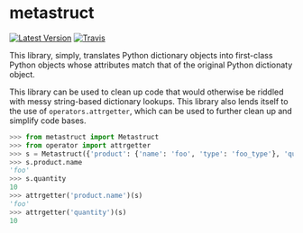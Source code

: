 # metastruct

[![Latest Version](https://pypip.in/version/metastruct/badge.svg?style=flat)](https://pypi.python.org/pypi/metastruct/)
[![Travis](https://secure.travis-ci.org/sholsapp/metastruct.png?branch=master)](https://travis-ci.org/sholsapp/metastruct)

This library, simply, translates Python dictionary objects into first-class
Python objects whose attributes match that of the original Python dictionaty
object.

This library can be used to clean up code that would otherwise be riddled with
messy string-based dictionary lookups. This library also lends itself to the
use of `operators.attrgetter`, which can be used to further clean up and
simplify code bases.

```python
>>> from metastruct import Metastruct
>>> from operator import attrgetter
>>> s = Metastruct({'product': {'name': 'foo', 'type': 'foo_type'}, 'quantity': 10})
>>> s.product.name
'foo'
>>> s.quantity
10
>>> attrgetter('product.name')(s)
'foo'
>>> attrgetter('quantity')(s)
10
```
